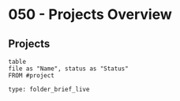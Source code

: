 # 050 - Projects Overview



## Projects

```dataview
table
file as "Name", status as "Status"
FROM #project 

```

```ccard
type: folder_brief_live
```
 
